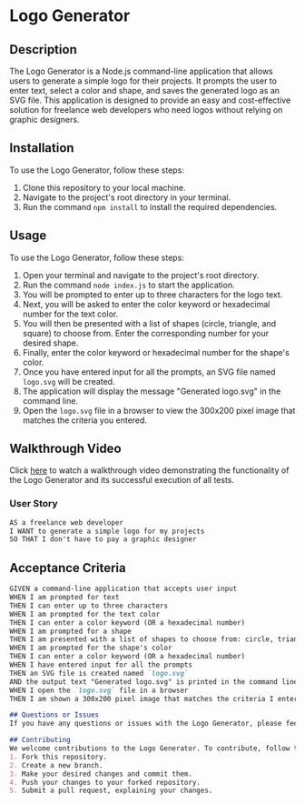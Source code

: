 # Logo Generator

## Description
The Logo Generator is a Node.js command-line application that allows users to generate a simple logo for their projects. It prompts the user to enter text, select a color and shape, and saves the generated logo as an SVG file. This application is designed to provide an easy and cost-effective solution for freelance web developers who need logos without relying on graphic designers.

## Installation
To use the Logo Generator, follow these steps:
1. Clone this repository to your local machine.
2. Navigate to the project's root directory in your terminal.
3. Run the command `npm install` to install the required dependencies.

## Usage
To use the Logo Generator, follow these steps:
1. Open your terminal and navigate to the project's root directory.
2. Run the command `node index.js` to start the application.
3. You will be prompted to enter up to three characters for the logo text.
4. Next, you will be asked to enter the color keyword or hexadecimal number for the text color.
5. You will then be presented with a list of shapes (circle, triangle, and square) to choose from. Enter the corresponding number for your desired shape.
6. Finally, enter the color keyword or hexadecimal number for the shape's color.
7. Once you have entered input for all the prompts, an SVG file named `logo.svg` will be created.
8. The application will display the message "Generated logo.svg" in the command line.
9. Open the `logo.svg` file in a browser to view the 300x200 pixel image that matches the criteria you entered.

## Walkthrough Video
Click [here](https://drive.google.com/file/d/1TamBa3ym0GjGGeYe0E0ZSgPz49ks333h/view) to watch a walkthrough video demonstrating the functionality of the Logo Generator and its successful execution of all tests.

### User Story

```md
AS a freelance web developer
I WANT to generate a simple logo for my projects
SO THAT I don't have to pay a graphic designer
```

## Acceptance Criteria

```md
GIVEN a command-line application that accepts user input
WHEN I am prompted for text
THEN I can enter up to three characters
WHEN I am prompted for the text color
THEN I can enter a color keyword (OR a hexadecimal number)
WHEN I am prompted for a shape
THEN I am presented with a list of shapes to choose from: circle, triangle, and square
WHEN I am prompted for the shape's color
THEN I can enter a color keyword (OR a hexadecimal number)
WHEN I have entered input for all the prompts
THEN an SVG file is created named `logo.svg`
AND the output text "Generated logo.svg" is printed in the command line
WHEN I open the `logo.svg` file in a browser
THEN I am shown a 300x200 pixel image that matches the criteria I entered

## Questions or Issues
If you have any questions or issues with the Logo Generator, please feel free to [open an issue](https://github.com/jamalm06/svg-logo-maker/issues) on the GitHub repository. We will be happy to assist you.

## Contributing
We welcome contributions to the Logo Generator. To contribute, follow these steps:
1. Fork this repository.
2. Create a new branch.
3. Make your desired changes and commit them.
4. Push your changes to your forked repository.
5. Submit a pull request, explaining your changes.



